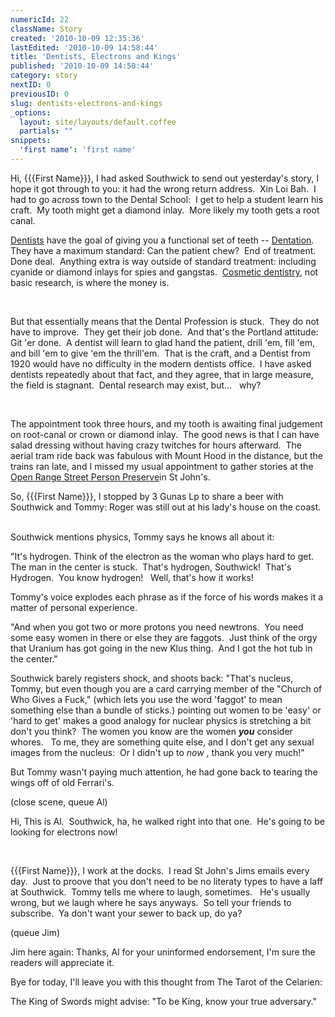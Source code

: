 ```yaml
---
numericId: 22
className: Story
created: '2010-10-09 12:35:36'
lastEdited: '2010-10-09 14:58:44'
title: 'Dentists, Electrons and Kings'
published: '2010-10-09 14:58:44'
category: story
nextID: 0
previousID: 0
slug: dentists-electrons-and-kings
_options:
  layout: site/layouts/default.coffee
  partials: ""
snippets:
  'first name': 'first name'
---
```

 Hi, {{{First Name}}},&nbsp;I had asked Southwick to send out yesterday's story, I hope it got through to you: it had the wrong return address.&nbsp; Xin Loi Bah.&nbsp; I had to go across town to the Dental School:&nbsp; I get to help a student learn his craft.&nbsp; My tooth might get a diamond inlay.&nbsp; More likely my tooth gets a root canal.

[Dentists][0] have the goal of giving you a functional set of teeth -- [Dentation][1].&nbsp; They have a maximum standard: Can the patient chew?&nbsp; End of treatment.&nbsp; Done deal.&nbsp; Anything extra is way outside of standard treatment: including cyanide or diamond inlays for spies and gangstas. &nbsp;[Cosmetic dentistry][2], not basic research, is where the money is.

&nbsp;

But that essentially means that the Dental Profession is stuck.&nbsp; They do not have to improve.&nbsp; They get their job done.&nbsp; And that's the Portland attitude: Git 'er done.&nbsp; A dentist will learn to glad hand the patient, drill 'em, fill 'em, and bill 'em to give 'em the thrill'em.&nbsp; That is the craft, and a Dentist from 1920 would have no difficulty in the modern dentists office.&nbsp; I have asked dentists repeatedly about that fact, and they agree, that in large measure, the field is stagnant.&nbsp; Dental research may exist, but... &nbsp; why?

&nbsp;

The appointment took three hours, and my tooth is awaiting final judgement on root-canal or crown or diamond inlay.&nbsp;&nbsp;The good news is that I can have salad dressing without having crazy twitches for hours afterward. &nbsp;The aerial tram ride back was fabulous with Mount Hood in the distance, but the trains ran late, and I missed my usual appointment to gather stories at the [Open Range Street Person Preserve][3]in St John's.

So, {{{First Name}}}, I stopped by 3 Gunas Lp to share a beer with Southwick and Tommy: Roger was still out at his lady's house on the coast. &nbsp;

Southwick mentions physics, Tommy says he knows all about it:&nbsp;

&quot;It's hydrogen. Think of the electron as the woman who plays hard to get.&nbsp; The man in the center is stuck.&nbsp; That's hydrogen, Southwick!&nbsp; That's Hydrogen.&nbsp; You know hydrogen! &nbsp; Well, that's how it works!&nbsp;

Tommy's voice explodes each phrase as if the force of his words makes it a matter of personal experience.

&quot;And when you got two or more protons you need newtrons. &nbsp;You need some easy women in there or else they are faggots.&nbsp; Just think of the orgy that Uranium has got going in the new Klus thing. &nbsp;And I got the hot tub in the center.&quot;

Southwick barely registers shock, and shoots back: &quot;That's nucleus, Tommy, but even though you are a card carrying member of the &quot;Church of Who Gives a Fuck,&quot; (which lets you use the word 'faggot' to mean something else than a bundle of sticks.) pointing out women to be 'easy' or 'hard to get' makes a good analogy for nuclear physics is stretching a bit don't you think? &nbsp;The women you know are the women _**you**_ consider whores. &nbsp; To me, they are something quite else, and I don't get any sexual images from the nucleus:&nbsp; Or I didn't up to _now_ , thank you very much!&quot;

But Tommy wasn't paying much attention, he had gone back to tearing the wings off of old Ferrari's.&nbsp;

(close scene, queue Al)

Hi, This is Al.&nbsp; Southwick, ha, he walked right into that one.&nbsp; He's going to be looking for electrons now!

&nbsp;

{{{First Name}}}, I work at the docks.&nbsp; I read St John's Jims emails every day.&nbsp; Just to proove that you don't need to be no literaty types to have a laff at Southwick.&nbsp; Tommy tells me where to laugh, sometimes. &nbsp; He's usually wrong, but we laugh where he says anyways.&nbsp; So tell your friends to subscribe.&nbsp; Ya don't want your sewer to back up, do ya?

(queue Jim)

Jim here again: Thanks, Al for your uninformed endorsement, I'm sure the readers will appreciate it.

Bye for today, I'll leave you with this thought from The Tarot of the Celarien:

The King of Swords might advise: &quot;To be King, know your true adversary.&quot;

[0]: http://answers.yahoo.com/question/index?qid=20080404202107AAVc8mi
[1]: http://www.ada.org/policiespositions.aspx
[2]: http://www.replicaing.com/teeth-inlaid-diamond-you-have-enough-fashion
[3]: http://www.google.com/maps/ms?ie=UTF8&amp;hl=en&amp;msa=0&amp;msid=114144299215869109392.00049235069b2ceba6d18&amp;ll=45.593201,-122.755716&amp;spn=0.007162,0.014205&amp;t=h&amp;z=16